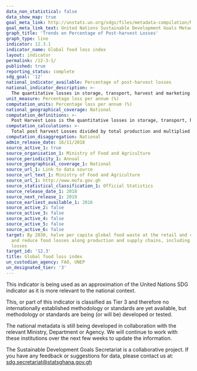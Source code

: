 ```yaml
---
data_non_statistical: false
data_show_map: true
goal_meta_link: http://unstats.un.org/sdgs/files/metadata-compilation/Metadata-Goal-12.pdf
goal_meta_link_text: United Nations Sustainable Development Goals Metadata (pdf 782kB)
graph_title: 'Trends on Percentage of Post-harvest Losses'
graph_type: line
indicator: 12.3.1
indicator_name: Global food loss index
layout: indicator
permalink: /12-3-1/
published: true
reporting_status: complete
sdg_goal: '12'
national_indicator_available: Percentage of post-harvest losses 
national_indicator_description: >-
  The quantitative losses in storage, transport, harvest and marketing of agricultural produce (crops, livestock, fisheries) incurred after harvest as a percentage of total production.
unit_measure: Percentage loss per annum (%)
computation_units: Percentage loss per annum (%)
national_geographical_coverage: National
computation_definitions: >-
  Post Harvest Loss is the quantitative losses in storage, transport, harvest and marketing of agricultural produce (crops, livestock, fisheries) incurred after harvest.
computation_calculations: >-
  Total post harvest Losses divided by total production and multiplied by 100
computation_disaggregation: National
admin_release_date: 16/11/2018
source_active_1: true
source_organisation_1: Ministry of Food and Agriculture
source_periodicity_1: Annual 
source_geographical_coverage_1: National
source_url_1: Link to data source
source_url_text_1: Ministry of Food and Agriculture
source_url_1: http://www.mofa.gov.gh
source_statistical_classification_1: Official Statistics
source_release_date_1: 2018
source_next_release_1: 2019
source_earliest_available_1: 2016
source_active_2: false
source_active_3: false
source_active_4: false
source_active_5: false
source_active_6: false
target: By 2030, halve per capita global food waste at the retail and consumer levels
  and reduce food losses along production and supply chains, including post-harvest
  losses
target_id: '12.3'
title: Global food loss index
un_custodian_agency: FAO, UNEP
un_designated_tier: '3'
---
```

This indicator is being used as an approximation of the United Nations SDG indicator as it is more relevant to the national context.

This, or part of this indicator is classified as Tier 3 and therefore no internationally established methodology or standards are yet available, but methodology or standards are being (or will be) developed or tested.

The national metadata is still being developed in collaboration with the relevant Ministry, Department or Agency. We will continue to work with these institutions over the next few weeks to update the information.

The Sustainable Development Goals Secretariat is a collaborative project. If you have any feedback or suggestions for data, please contact us at: sdg.secretariat@statsghana.gov.gh
